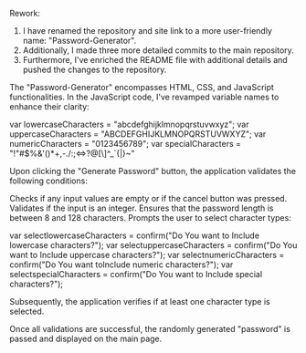 Rework:

1. I have renamed the repository and site link to a more user-friendly name: "Password-Generator". 
2. Additionally, I made three more detailed commits to the main repository.
3. Furthermore, I've enriched the README file with additional details and pushed the changes to the repository.

The "Password-Generator" encompasses HTML, CSS, and JavaScript functionalities.
In the JavaScript code, I've revamped variable names to enhance their clarity:

  var lowercaseCharacters = "abcdefghijklmnopqrstuvwxyz";
  var uppercaseCharacters = "ABCDEFGHIJKLMNOPQRSTUVWXYZ";
  var numericCharacters = "0123456789";
  var specialCharacters = "!\"#$%&'()*+,-./:;<=>?@[\\]^_`{|}~"


Upon clicking the "Generate Password" button, the application validates the following conditions:

Checks if any input values are empty or if the cancel button was pressed.
Validates if the input is an integer.
Ensures that the password length is between 8 and 128 characters.
Prompts the user to select character types:


  var selectlowercaseCharacters = confirm("Do You want to Include lowercase characters?");
  var selectuppercaseCharacters = confirm("Do You want to Include uppercase characters?");
  var selectnumericCharacters = confirm("Do You want toInclude numeric characters?");
  var selectspecialCharacters = confirm("Do You want to Include special characters?");

Subsequently, the application verifies if at least one character type is selected.

Once all validations are successful, the randomly generated "password" is passed and displayed on the main page.











